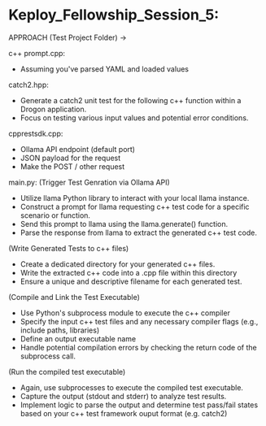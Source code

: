 # Keploy_Fellowship_Session_5:

APPROACH (Test Project Folder) ->

c++ prompt.cpp:

- Assuming you've parsed YAML and loaded values

catch2.hpp:

- Generate a catch2 unit test for the following c++ function within a Drogon application.
- Focus on testing various input values and potential error conditions.

cpprestsdk.cpp:
- Ollama API endpoint (default port)
- JSON payload for the request
- Make the POST / other request

main.py:
(Trigger Test Genration via Ollama API)
- Utilize llama Python library to interact with your local llama instance.
- Construct a prompt for llama requesting c++ test code for a specific scenario or function.
- Send this prompt to llama using the llama.generate() function.
- Parse the response from llama to extract the generated c++ test code.

(Write Generated Tests to c++ files)
- Create a dedicated directory for your generated c++ files.
- Write the extracted c++ code into a .cpp file within this directory
- Ensure a unique and descriptive filename for each generated test.

(Compile and Link the Test Executable)
- Use Python's subprocess module to execute the c++ compiler
- Specify the input c++ test files and any necessary compiler flags (e.g., include paths, libraries)
- Define an output executable name
- Handle potential compilation errors by checking the return code of the subprocess call.

(Run the compiled test executable)
- Again, use subprocesses to execute the compiled test executable.
- Capture the output (stdout and stderr) to analyze test results.
- Implement logic to parse the output and determine test pass/fail states based on your c++ test framework ouput format (e.g. catch2)

